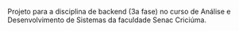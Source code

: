 Projeto para a disciplina de backend (3a fase) no curso de Análise e Desenvolvimento de Sistemas da faculdade Senac Criciúma.
